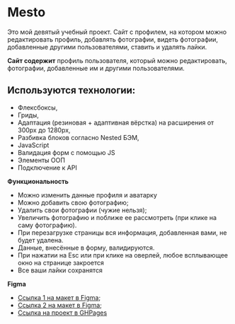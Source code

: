 # Mesto

Это мой девятый учебный проект. Сайт с профилем, на котором можно редактировать профиль, добавлять фотографии, видеть фотографии, добавленные другими пользователями, ставить и удалять лайки.

**Сайт содержит** профиль пользователя, который можно редактировать, фотографии, добавленные им и другими пользователями.

## Используются технологии:

* Флексбоксы,
* Гриды,
* Адаптация (резиновая + адаптивная вёрстка) на расширения от 300px до 1280px,
* Разбивка блоков согласно Nested БЭМ,
* JavaScript
* Валидация форм с помощью JS
* Элементы ООП
* Подключение к API

**Функциональность**

* Можно изменить данные профиля и аватарку
* Можно добавить свою фотографию;
* Удалить свои фотографии (чужие нельзя);
* Увеличить фотографию и поближе ее рассмотреть (при клике на саму фотографию).
* При перезагрузке страницы вся информация, добавленная вами, не будет удалена.
* Данные, внесённые в форму, валидируются.
* При нажатии на Esc или при клике на оверлей, любое всплывающее окно на странице закроется
* Все ваши лайки сохранятся

**Figma**

* [Ссылка 1 на макет в Figma](https://www.figma.com/file/StZjf8HnoeLdiXS7dYrLAh/JavaScript.-Sprint-4);
* [Ссылка 2 на макет в Figma](https://www.figma.com/file/nlYpT4VhFiwimn2YlncrcF/JavaScript.-Sprint-5?node-id=0%3A1);
* [Ссылка на проект в GHPages](https://maxxnikitin.github.io/mesto/index.html)


